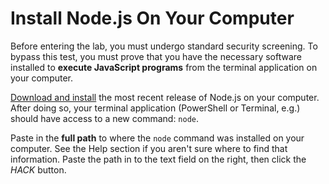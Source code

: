 # Install Node.js On Your Computer

Before entering the lab, you must undergo standard security screening. To bypass this test, you must prove that you have the necessary software installed to **execute JavaScript programs** from the terminal application on your computer.

[Download and install](https://www.nodejs.org) the most recent release of Node.js on your computer. After doing so, your terminal application (PowerShell or Terminal, e.g.) should have access to a new command: `node`. 

Paste in the **full path** to where the `node` command was installed on your computer. See the Help section if you aren't sure where to find that information. Paste the path in to the text field on the right, then click the *HACK* button.